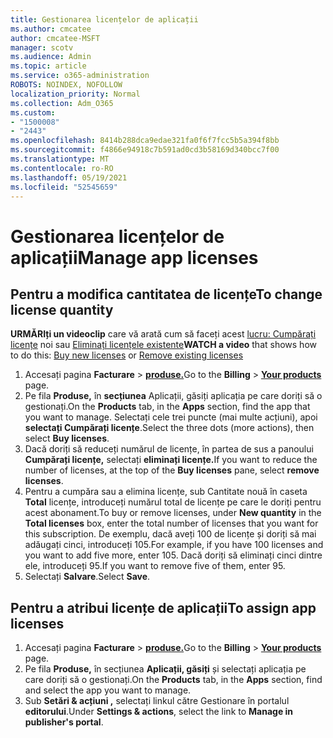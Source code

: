 ```yaml
---
title: Gestionarea licențelor de aplicații
ms.author: cmcatee
author: cmcatee-MSFT
manager: scotv
ms.audience: Admin
ms.topic: article
ms.service: o365-administration
ROBOTS: NOINDEX, NOFOLLOW
localization_priority: Normal
ms.collection: Adm_O365
ms.custom:
- "1500008"
- "2443"
ms.openlocfilehash: 8414b288dca9edae321fa0f6f7fcc5b5a394f8bb
ms.sourcegitcommit: f4866e94918c7b591ad0cd3b58169d340bcc7f00
ms.translationtype: MT
ms.contentlocale: ro-RO
ms.lasthandoff: 05/19/2021
ms.locfileid: "52545659"
---
```

# <a name="manage-app-licenses"></a><span data-ttu-id="06599-102">Gestionarea licențelor de aplicații</span><span class="sxs-lookup"><span data-stu-id="06599-102">Manage app licenses</span></span>

## <a name="to-change-license-quantity"></a><span data-ttu-id="06599-103">Pentru a modifica cantitatea de licențe</span><span class="sxs-lookup"><span data-stu-id="06599-103">To change license quantity</span></span>

<span data-ttu-id="06599-104">**URMĂRIți un videoclip** care vă arată cum să faceți acest [lucru: Cumpărați licențe](https://go.microsoft.com/fwlink/p/?linkid=2154857) noi sau [Eliminați licențele existente](https://go.microsoft.com/fwlink/p/?linkid=2154938)</span><span class="sxs-lookup"><span data-stu-id="06599-104">**WATCH a video** that shows how to do this: [Buy new licenses](https://go.microsoft.com/fwlink/p/?linkid=2154857) or [Remove existing licenses](https://go.microsoft.com/fwlink/p/?linkid=2154938)</span></span>

1. <span data-ttu-id="06599-105">Accesați pagina **Facturare**  >  **[produse.](https://go.microsoft.com/fwlink/p/?linkid=842054)**</span><span class="sxs-lookup"><span data-stu-id="06599-105">Go to the **Billing** > **[Your products](https://go.microsoft.com/fwlink/p/?linkid=842054)** page.</span></span>
2. <span data-ttu-id="06599-106">Pe fila **Produse,** în **secțiunea** Aplicații, găsiți aplicația pe care doriți să o gestionați.</span><span class="sxs-lookup"><span data-stu-id="06599-106">On the **Products** tab, in the **Apps** section, find the app that you want to manage.</span></span> <span data-ttu-id="06599-107">Selectați cele trei puncte (mai multe acțiuni), apoi **selectați Cumpărați licențe**.</span><span class="sxs-lookup"><span data-stu-id="06599-107">Select the three dots (more actions), then select **Buy licenses**.</span></span>
3. <span data-ttu-id="06599-108">Dacă doriți să reduceți numărul de licențe, în partea de sus a panoului **Cumpărați licențe,** selectați **eliminați licențe.**</span><span class="sxs-lookup"><span data-stu-id="06599-108">If you want to reduce the number of licenses, at the top of the **Buy licenses** pane, select **remove licenses**.</span></span>
4. <span data-ttu-id="06599-109">Pentru a cumpăra sau  a elimina licențe, sub Cantitate nouă în caseta **Total** licențe, introduceți numărul total de licențe pe care le doriți pentru acest abonament.</span><span class="sxs-lookup"><span data-stu-id="06599-109">To buy or remove licenses, under **New quantity** in the **Total licenses** box, enter the total number of licenses that you want for this subscription.</span></span> <span data-ttu-id="06599-110">De exemplu, dacă aveți 100 de licențe și doriți să mai adăugați cinci, introduceți 105.</span><span class="sxs-lookup"><span data-stu-id="06599-110">For example, if you have 100 licenses and you want to add five more, enter 105.</span></span> <span data-ttu-id="06599-111">Dacă doriți să eliminați cinci dintre ele, introduceți 95.</span><span class="sxs-lookup"><span data-stu-id="06599-111">If you want to remove five of them, enter 95.</span></span>
5. <span data-ttu-id="06599-112">Selectați **Salvare**.</span><span class="sxs-lookup"><span data-stu-id="06599-112">Select **Save**.</span></span>

## <a name="to-assign-app-licenses"></a><span data-ttu-id="06599-113">Pentru a atribui licențe de aplicații</span><span class="sxs-lookup"><span data-stu-id="06599-113">To assign app licenses</span></span>

1. <span data-ttu-id="06599-114">Accesați pagina **Facturare**  >  **[produse.](https://go.microsoft.com/fwlink/p/?linkid=842054)**</span><span class="sxs-lookup"><span data-stu-id="06599-114">Go to the **Billing** > **[Your products](https://go.microsoft.com/fwlink/p/?linkid=842054)** page.</span></span>
2. <span data-ttu-id="06599-115">Pe fila **Produse,** în secțiunea **Aplicații, găsiți** și selectați aplicația pe care doriți să o gestionați.</span><span class="sxs-lookup"><span data-stu-id="06599-115">On the **Products** tab, in the **Apps** section, find and select the app you want to manage.</span></span>
3. <span data-ttu-id="06599-116">Sub **Setări & acțiuni ,** selectați linkul către Gestionare în portalul **editorului**.</span><span class="sxs-lookup"><span data-stu-id="06599-116">Under **Settings & actions**, select the link to **Manage in publisher's portal**.</span></span>